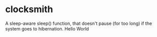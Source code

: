 # clocksmith

A sleep-aware sleep() function, that doesn't pause (for too long) if
the system goes to hibernation.
Hello World
